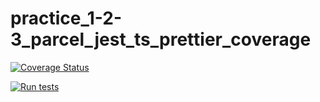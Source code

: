 # practice_1-2-3_parcel_jest_ts_prettier_coverage

[![Coverage Status](https://coveralls.io/repos/github/Webutvikling-og-API-design-PG6301/practice_1-2-3_parcel_jest_ts_prettier_coverage/badge.svg)](https://coveralls.io/github/Webutvikling-og-API-design-PG6301/practice_1-2-3_parcel_jest_ts_prettier_coverage)

[![Run tests](https://github.com/Webutvikling-og-API-design-PG6301/practice_1-2-3_parcel_jest_ts_prettier_coverage/actions/workflows/test.yml/badge.svg)](https://github.com/Webutvikling-og-API-design-PG6301/practice_1-2-3_parcel_jest_ts_prettier_coverage/actions/workflows/test.yml)
